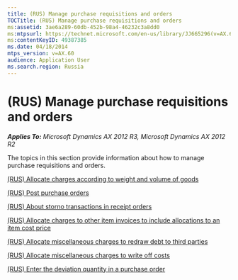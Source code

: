 ```yaml
---
title: (RUS) Manage purchase requisitions and orders
TOCTitle: (RUS) Manage purchase requisitions and orders
ms:assetid: 3ae6a289-60db-452b-98a4-46232c3a8dd0
ms:mtpsurl: https://technet.microsoft.com/en-us/library/JJ665296(v=AX.60)
ms:contentKeyID: 49387385
ms.date: 04/18/2014
mtps_version: v=AX.60
audience: Application User
ms.search.region: Russia
---
```


# (RUS) Manage purchase requisitions and orders 


_**Applies To:** Microsoft Dynamics AX 2012 R3, Microsoft Dynamics AX 2012 R2_

The topics in this section provide information about how to manage purchase requisitions and orders.

[(RUS) Allocate charges according to weight and volume of goods](rus-allocate-charges-according-to-weight-and-volume-of-goods.md)

[(RUS) Post purchase orders](rus-post-purchase-orders.md)

[(RUS) About storno transactions in receipt orders](rus-about-storno-transactions-in-receipt-orders.md)

[(RUS) Allocate charges to other item invoices to include allocations to an item cost price](rus-allocate-charges-to-other-item-invoices-to-include-allocations-to-an-item-cost-price.md)

[(RUS) Allocate miscellaneous charges to redraw debt to third parties](rus-allocate-miscellaneous-charges-to-redraw-debt-to-third-parties.md)

[(RUS) Allocate miscellaneous charges to write off costs](rus-allocate-miscellaneous-charges-to-write-off-costs.md)

[(RUS) Enter the deviation quantity in a purchase order](rus-enter-the-deviation-quantity-in-a-purchase-order.md)

  


